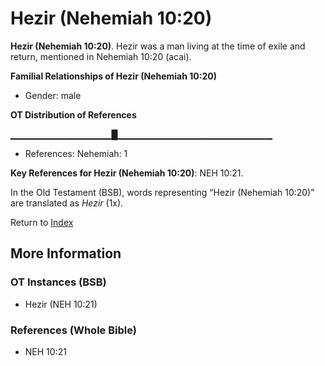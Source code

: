 # Hezir (Nehemiah 10:20)
**Hezir (Nehemiah 10:20)**. 
Hezir was a man living at the time of exile and return, mentioned in Nehemiah 10:20 (acai). 




**Familial Relationships of Hezir (Nehemiah 10:20)**


* Gender: male


**OT Distribution of References**

▁▁▁▁▁▁▁▁▁▁▁▁▁▁▁█▁▁▁▁▁▁▁▁▁▁▁▁▁▁▁▁▁▁▁▁▁▁▁
* References: Nehemiah: 1



**Key References for Hezir (Nehemiah 10:20)**: 
NEH 10:21. 


In the Old Testament (BSB), words representing “Hezir (Nehemiah 10:20)” are translated as 
*Hezir* (1x). 




Return to [Index](00-Index.md)

## More Information

### OT Instances (BSB)

* Hezir (NEH 10:21)



### References (Whole Bible)

* NEH 10:21



